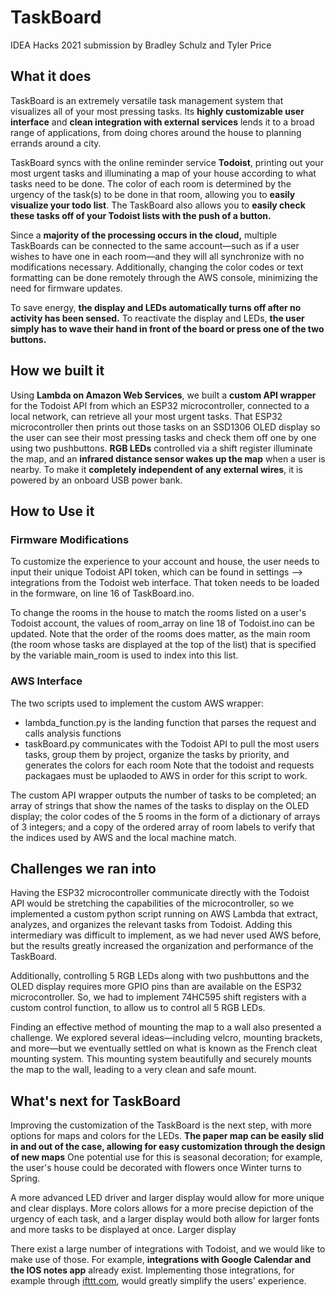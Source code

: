 # TaskBoard
IDEA Hacks 2021 submission by Bradley Schulz and Tyler Price

## What it does
TaskBoard is an extremely versatile task management system that visualizes all of your most pressing tasks. Its **highly customizable user interface** and **clean integration with external services** lends it to a broad range of applications, from doing chores around the house to planning errands around a city.

TaskBoard syncs with the online reminder service **Todoist**, printing out your most urgent tasks and illuminating a map of your house according to what tasks need to be done. The color of each room is determined by the urgency of the task(s) to be done in that room, allowing you to **easily visualize your todo list**. The TaskBoard also allows you to **easily check these tasks off of your Todoist lists with the push of a button.**

Since a **majority of the processing occurs in the cloud,** multiple TaskBoards can be connected to the same account—such as if a user wishes to have one in each room—and they will all synchronize with no modifications necessary. Additionally, changing the color codes or text formatting can be done remotely through the AWS console, minimizing the need for firmware updates.

To save energy, **the display and LEDs automatically turns off after no activity has been sensed.** To reactivate the display and LEDs, **the user simply has to wave their hand in front of the board or press one of the two buttons.**

## How we built it
Using **Lambda on Amazon Web Services**, we built a **custom API wrapper** for the Todoist API from which an ESP32 microcontroller, connected to a local network, can retrieve all your most urgent tasks. That ESP32 microcontroller then prints out those tasks on an SSD1306 OLED display so the user can see their most pressing tasks and check them off one by one using two pushbuttons. **RGB LEDs** controlled via a shift register illuminate the map, and an **infrared distance sensor wakes up the map** when a user is nearby. To make it **completely independent of any external wires**, it is powered by an onboard USB power bank.

## How to Use it
### Firmware Modifications
To customize the experience to your account and house, the user needs to input their unique Todoist API token, which can be found in settings --> integrations from the Todoist web interface. That token needs to be loaded in the formware, on line 16 of TaskBoard.ino.

To change the rooms in the house to match the rooms listed on a user's Todoist account, the values of room_array on line 18 of Todoist.ino can be updated. Note that the order of the rooms does matter, as the main room (the room whose tasks are displayed at the top of the list) that is specified by the variable main_room is used to index into this list.
  
### AWS Interface
The two scripts used to implement the custom AWS wrapper:
-  lambda_function.py is the landing function that parses the request and calls analysis functions
-  taskBoard.py communicates with the Todoist API to pull the most users tasks, group them by project, organize the tasks by priority, and generates the colors for each room
Note that the todoist and requests packagaes must be uplaoded to AWS in order for this script to work.

The custom API wrapper outputs the number of tasks to be completed; an array of strings that show the names of the tasks to display on the OLED display; the color codes of the 5 rooms in the form of a dictionary of arrays of 3 integers; and a copy of the ordered array of room labels to verify that the indices used by AWS and the local machine match.

## Challenges we ran into
Having the ESP32 microcontroller communicate directly with the Todoist API would be stretching the capabilities of the microcontroller, so we implemented a custom python script running on AWS Lambda that extract, analyzes, and organizes the relevant tasks from Todoist. Adding this intermediary was difficult to implement, as we had never used AWS before, but the results greatly increased the organization and performance of the TaskBoard.

Additionally, controlling 5 RGB LEDs along with two pushbuttons and the OLED display requires more GPIO pins than are available on the ESP32 microcontroller. So, we had to implement 74HC595 shift registers with a custom control function, to allow us to control all 5 RGB LEDs.

Finding an effective method of mounting the map to a wall also presented a challenge. We explored several ideas—including velcro, mounting brackets, and more—but we eventually settled on what is known as the French cleat mounting system. This mounting system beautifully and securely mounts the map to the wall, leading to a very clean and safe mount.

## What's next for TaskBoard
Improving the customization of the TaskBoard is the next step, with more options for maps and colors for the LEDs. **The paper map can be easily slid in and out of the case, allowing for easy customization through the design of new maps** One potential use for this is seasonal decoration; for example, the user's house could be decorated with flowers once Winter turns to Spring.

A more advanced LED driver and larger display would allow for more unique and clear displays. More colors allows for a more precise depiction of the urgency of each task, and a larger display would both allow for larger fonts and more tasks to be displayed at once.
Larger display

There exist a large number of integrations with Todoist, and we would like to make use of those. For example, **integrations with Google Calendar and the IOS notes app** already exist. Implementing those integrations, for example through [ifttt.com](https://ifttt.com/home), would greatly simplify the users' experience.





